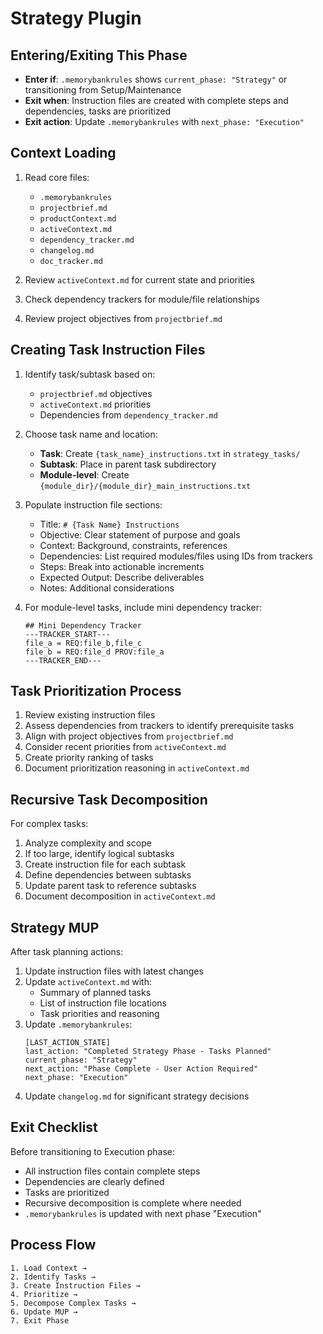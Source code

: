 # Strategy Plugin

## Entering/Exiting This Phase
- **Enter if**: `.memorybankrules` shows `current_phase: "Strategy"` or transitioning from Setup/Maintenance
- **Exit when**: Instruction files are created with complete steps and dependencies, tasks are prioritized
- **Exit action**: Update `.memorybankrules` with `next_phase: "Execution"`

## Context Loading
1. Read core files:
   - `.memorybankrules`
   - `projectbrief.md`
   - `productContext.md`
   - `activeContext.md`
   - `dependency_tracker.md`
   - `changelog.md`
   - `doc_tracker.md`
   
2. Review `activeContext.md` for current state and priorities
3. Check dependency trackers for module/file relationships
4. Review project objectives from `projectbrief.md`

## Creating Task Instruction Files
1. Identify task/subtask based on:
   - `projectbrief.md` objectives
   - `activeContext.md` priorities
   - Dependencies from `dependency_tracker.md`

2. Choose task name and location:
   - **Task**: Create `{task_name}_instructions.txt` in `strategy_tasks/`
   - **Subtask**: Place in parent task subdirectory
   - **Module-level**: Create `{module_dir}/{module_dir}_main_instructions.txt`

3. Populate instruction file sections:
   - Title: `# {Task Name} Instructions`
   - Objective: Clear statement of purpose and goals
   - Context: Background, constraints, references
   - Dependencies: List required modules/files using IDs from trackers
   - Steps: Break into actionable increments
   - Expected Output: Describe deliverables
   - Notes: Additional considerations

4. For module-level tasks, include mini dependency tracker:
   ```
   ## Mini Dependency Tracker
   ---TRACKER_START---
   file_a = REQ:file_b,file_c
   file_b = REQ:file_d PROV:file_a
   ---TRACKER_END---
   ```

## Task Prioritization Process
1. Review existing instruction files
2. Assess dependencies from trackers to identify prerequisite tasks
3. Align with project objectives from `projectbrief.md`
4. Consider recent priorities from `activeContext.md`
5. Create priority ranking of tasks
6. Document prioritization reasoning in `activeContext.md`

## Recursive Task Decomposition
For complex tasks:
1. Analyze complexity and scope
2. If too large, identify logical subtasks
3. Create instruction file for each subtask
4. Define dependencies between subtasks
5. Update parent task to reference subtasks
6. Document decomposition in `activeContext.md`

## Strategy MUP
After task planning actions:
1. Update instruction files with latest changes
2. Update `activeContext.md` with:
   - Summary of planned tasks
   - List of instruction file locations
   - Task priorities and reasoning
3. Update `.memorybankrules`:
   ```
   [LAST_ACTION_STATE]
   last_action: "Completed Strategy Phase - Tasks Planned"
   current_phase: "Strategy"
   next_action: "Phase Complete - User Action Required"
   next_phase: "Execution"
   ```
4. Update `changelog.md` for significant strategy decisions

## Exit Checklist
Before transitioning to Execution phase:
- All instruction files contain complete steps
- Dependencies are clearly defined
- Tasks are prioritized
- Recursive decomposition is complete where needed
- `.memorybankrules` is updated with next phase "Execution"

## Process Flow
```
1. Load Context → 
2. Identify Tasks → 
3. Create Instruction Files → 
4. Prioritize → 
5. Decompose Complex Tasks → 
6. Update MUP → 
7. Exit Phase
```